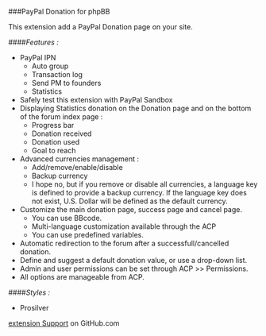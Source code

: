 ###PayPal Donation for phpBB

This extension add a PayPal Donation page on your site. 

####*Features :*
* PayPal IPN
    * Auto group
    * Transaction log
    * Send PM to founders
    * Statistics
* Safely test this extension with PayPal Sandbox
* Displaying Statistics donation on the Donation page and on the bottom of the forum index page :
    * Progress bar
    * Donation received
    * Donation used
    * Goal to reach
* Advanced currencies management :
    * Add/remove/enable/disable
    * Backup currency
    * I hope no, but if you remove or disable all currencies, a language key is defined to provide a backup currency.
      If the language key does not exist, U.S. Dollar will be defined as the default currency.
* Customize the main donation page, success page and cancel page.
    * You can use BBcode.
    * Multi-language customization available through the ACP
    * You can use predefined variables.
* Automatic redirection to the forum after a successfull/cancelled donation.
* Define and suggest a default donation value, or use a drop-down list.
* Admin and user permissions can be set through ACP >> Permissions.
* All options are manageable from ACP.

####_Styles :_
* Prosilver

[extension Support](https://github.com/Skouat/ext_paypal_donation/issues "Extension support") on GitHub.com
